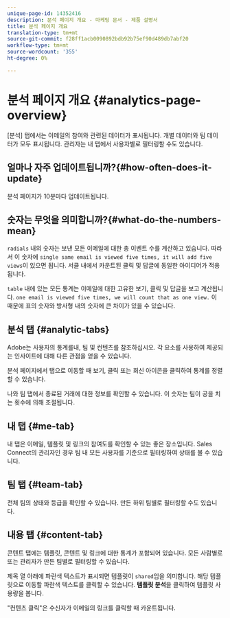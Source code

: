 ```yaml
---
unique-page-id: 14352416
description: 분석 페이지 개요 - 마케팅 문서 - 제품 설명서
title: 분석 페이지 개요
translation-type: tm+mt
source-git-commit: f28ff1acb0090892bdb92b75ef90d489db7abf20
workflow-type: tm+mt
source-wordcount: '355'
ht-degree: 0%

---
```



# 분석 페이지 개요 {#analytics-page-overview}

[분석] 탭에서는 이메일의 참여와 관련된 데이터가 표시됩니다. 개별 데이터와 팀 데이터가 모두 표시됩니다. 관리자는 내 탭에서 사용자별로 필터링할 수도 있습니다.

## 얼마나 자주 업데이트됩니까?{#how-often-does-it-update}

분석 페이지가 10분마다 업데이트됩니다.

## 숫자는 무엇을 의미합니까?{#what-do-the-numbers-mean}

`radials` 내의 숫자는 보낸 모든 이메일에 대한 총 이벤트 수를 계산하고 있습니다. 따라서 이 숫자에 `single same email is viewed five times, it will add five views`이 있으면 됩니다. 서클 내에서 카운트된 클릭 및 답글에 동일한 아이디어가 적용됩니다.

`table` 내에 있는 모든 통계는 이메일에 대한 고유한 보기, 클릭 및 답글을 보고 계산됩니다. `one email is viewed five times, we will count that as one view.` 이 때문에 표의 숫자와 방사형 내의 숫자에 큰 차이가 있을 수 있습니다.

## 분석 탭 {#analytic-tabs}

Adobe는 사용자의 통계를내, 팀 및 컨텐츠를 참조하십시오. 각 요소를 사용하여 제공되는 인사이트에 대해 다른 관점을 얻을 수 있습니다.

분석 페이지에서 탭으로 이동할 때 보기, 클릭 또는 회신 아이콘을 클릭하여 통계를 정렬할 수 있습니다.

나와 팀 탭에서 종료된 거래에 대한 정보를 확인할 수 있습니다. 이 숫자는 팀이 공을 치는 횟수에 의해 조절됩니다.

## 내 탭 {#me-tab}

내 탭은 이메일, 템플릿 및 링크의 참여도를 확인할 수 있는 좋은 장소입니다. Sales Connect의 관리자인 경우 팀 내 모든 사용자를 기준으로 필터링하여 상태를 볼 수 있습니다.

## 팀 탭 {#team-tab}

전체 팀의 상태와 등급을 확인할 수 있습니다. 만든 하위 팀별로 필터링할 수도 있습니다.

## 내용 탭 {#content-tab}

콘텐트 탭에는 템플릿, 콘텐트 및 링크에 대한 통계가 포함되어 있습니다. 모든 사람별로 또는 관리자가 만든 팀별로 필터링할 수 있습니다.

제목 열 아래에 파란색 텍스트가 표시되면 템플릿이 `shared`임을 의미합니다. 해당 템플릿으로 이동할 파란색 텍스트를 클릭할 수 있습니다. **템플릿 분석**&#x200B;을 클릭하여 템플릿 사용량을 봅니다.

&quot;컨텐츠 클릭&quot;은 수신자가 이메일의 링크를 클릭할 때 카운트됩니다.
